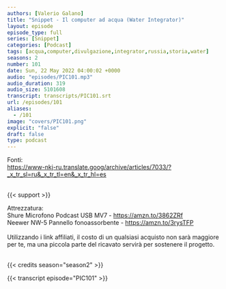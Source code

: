 ```yaml
---
authors: [Valerio Galano]
title: "Snippet - Il computer ad acqua (Water Integrator)"
layout: episode
episode_type: full
series: [Snippet]
categories: [Podcast]
tags: [acqua,computer,divulgazione,integrator,russia,storia,water]
seasons: 2
number: 101
date: Sun, 22 May 2022 04:00:02 +0000
audio: "episodes/PIC101.mp3"
audio_duration: 319
audio_size: 5101608
transcript: transcripts/PIC101.srt
url: /episodes/101
aliases: 
  - /101
image: "covers/PIC101.png"
explicit: "false"
draft: false
type: podcast
---
```

Fonti: <br />
<a href="https://www-nkj-ru.translate.goog/archive/articles/7033/?_x_tr_sl=ru&_x_tr_tl=en&_x_tr_hl=es" rel="noopener">https://www-nkj-ru.translate.goog/archive/articles/7033/?_x_tr_sl=ru&_x_tr_tl=en&_x_tr_hl=es</a><br />
<br />


{{< support >}}

Attrezzatura:<br />
Shure Microfono Podcast USB MV7 - <a href="https://amzn.to/3862ZRf" rel="noopener">https://amzn.to/3862ZRf</a> <br />
Neewer NW-5 Pannello fonoassorbente - <a href="https://amzn.to/3rysTFP" rel="noopener">https://amzn.to/3rysTFP</a> <br />
<br />
Utilizzando i link affiliati, il costo di un qualsiasi acquisto non sarà maggiore per te, ma una piccola parte del ricavato servirà per sostenere il progetto.<br />
<br />


{{< credits season="season2" >}}

<!-- more -->

{{< transcript episode="PIC101" >}}